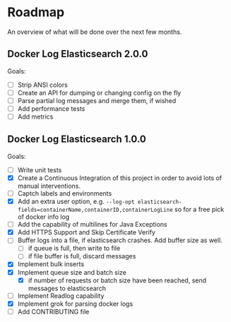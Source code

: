 # Roadmap

An overview of what will be done over the next few months.

## Docker Log Elasticsearch 2.0.0

Goals:

 - [ ] Strip ANSI colors
 - [ ] Create an API for dumping or changing config on the fly
 - [ ] Parse partial log messages and merge them, if wished
 - [ ] Add performance tests
 - [ ] Add metrics

## Docker Log Elasticsearch 1.0.0

Goals:

 - [ ] Write unit tests
 - [X] Create a Continuous Integration of this project in order to avoid lots of manual interventions.
 - [ ] Captch labels and environments
 - [X] Add an extra user option, e.g. `--log-opt elasticsearch-fields=containerName,containerID,containerLogLine` so for a free pick of docker info log
 - [ ] Add the capability of multilines for Java Exceptions
 - [X] Add HTTPS Support and Skip Certificate Verify
 - [ ] Buffer logs into a file, if elasticsearch crashes. Add buffer size as well.
   - [ ] if queue is full, then write to file
   - [ ] if file buffer is full, discard messages
 - [X] Implement bulk inserts
 - [X] Implement queue size and batch size
   - [X] if number of requests or batch size have been reached, send messages to elasticsearch
 - [ ] Implement Readlog capability
 - [X] Implement grok for parsing docker logs
 - [ ] Add CONTRIBUTING file

